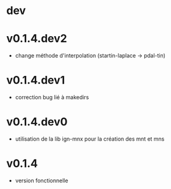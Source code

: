 # dev

# v0.1.4.dev2
- change méthode d'interpolation (startin-laplace -> pdal-tin)

# v0.1.4.dev1
- correction bug lié à makedirs

# v0.1.4.dev0
- utilisation de la lib ign-mnx pour la création des mnt et mns

# v0.1.4
- version fonctionnelle